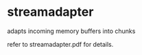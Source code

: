 # streamadapter
adapts incoming memory buffers into chunks

refer to streamadapter.pdf for details.
